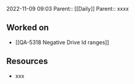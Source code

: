 2022-11-09 09:03
Parent:: [[Daily]] 
Parent:: xxxx

## Worked on

- [[QA-5318 Negative Drive Id ranges]]

## Resources

- xxx




